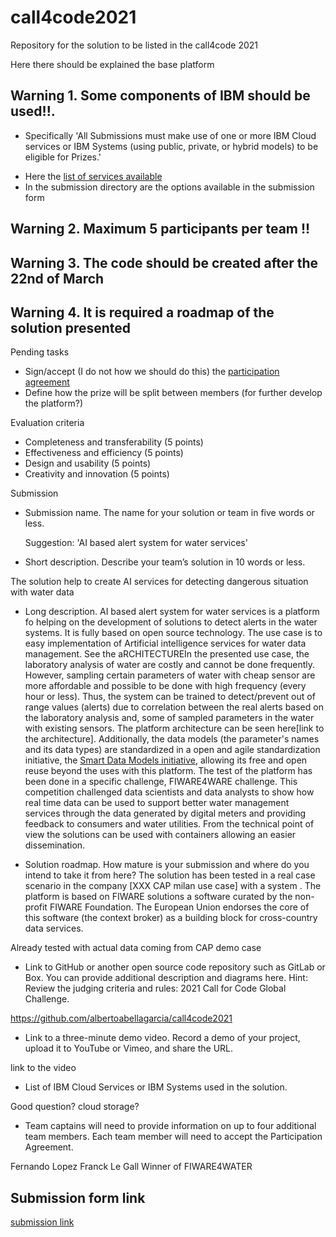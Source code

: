 # call4code2021
Repository for the solution to be listed in the call4code 2021

Here there should be explained the base platform

## Warning 1. Some components of IBM should be used!!. 
* Specifically 'All Submissions must make use of one or more IBM Cloud services or IBM Systems (using public, private, or hybrid models) to be eligible for Prizes.'
+ Here the [list of services available](https://cloud.ibm.com/catalog/)
+ In the submission directory are the options available in the submission form
## Warning 2. Maximum 5 participants per team !!

## Warning 3. The code should be created after the 22nd of March

## Warning 4. It is required a roadmap of the solution presented

Pending tasks
* Sign/accept (I do not how we should do this) the [participation agreement](https://callforcode.org/wp-content/uploads/2021/03/2021-Call-for-Code-Participation-Agreement-v.1.0.pdf)
* Define how the prize will be split between members (for further develop the platform?) 


Evaluation criteria
* Completeness and transferability (5 points)
* Effectiveness and efficiency (5 points)
* Design and usability (5 points)
* Creativity and innovation (5 points)

Submission
* Submission name. The name for your solution or team in five words or less.
  
  Suggestion: 'AI based alert system for water services' 
* Short description. Describe your team’s solution in 10 words or less.
  
The solution help to create AI services for detecting dangerous situation with water data
* Long description. AI based alert system for water services is a platform fo helping on the development of solutions to detect alerts in the water systems. It is fully based on open source technology. The use case is to easy implementation of Artificial intelligence services for water data management. See the aRCHITECTUREIn the presented use case, the laboratory analysis of water are costly and cannot be done frequently. However, sampling certain parameters of water with cheap sensor are more affordable and possible to be done with high frequency (every hour or less). Thus, the system can be trained to detect/prevent out of range values (alerts) due to correlation between the real alerts based on the laboratory analysis and, some of sampled parameters in the water with existing sensors. The platform architecture can be seen here[link to the architecture]. Additionally, the data models (the parameter's names and its data types) are standardized in a open and agile standardization initiative, the [Smart Data Models initiative](https://smartdatamodels.org), allowing its free and open reuse beyond the uses with this platform. The test of the platform has been done in a specific challenge, FIWARE4WARE challenge. This competition challenged data scientists and data analysts to show how real time data can be used to support better water management services through the data generated by digital meters and providing feedback to consumers and water utilities. From the technical point of view the solutions can be used with containers allowing an easier dissemination.  

* Solution roadmap. How mature is your submission and where do you intend to take it from here?
The solution has been tested in a real case scenario in the company [XXX CAP milan use case] with a system . The platform is based on FIWARE solutions a software curated by the non-profit FIWARE Foundation. The European Union endorses the core of this software (the context broker) as a building block for cross-country data services.  
  
Already tested with actual data coming from CAP demo case
* Link to GitHub or another open source code repository such as GitLab or Box. You can provide additional description and diagrams here. Hint: Review the judging criteria and rules: 2021 Call for Code Global Challenge.
  
https://github.com/albertoabellagarcia/call4code2021

* Link to a three-minute demo video. Record a demo of your project, upload it to YouTube or Vimeo, and share the URL.
  
link to the video

* List of IBM Cloud Services or IBM Systems used in the solution.
  
Good question? cloud storage?
* Team captains will need to provide information on up to four additional team members. Each team member will need to accept the Participation Agreement. 

Fernando Lopez
Franck Le Gall
Winner of FIWARE4WATER

## Submission form link

[submission link](https://callforcode.org/submit/)

